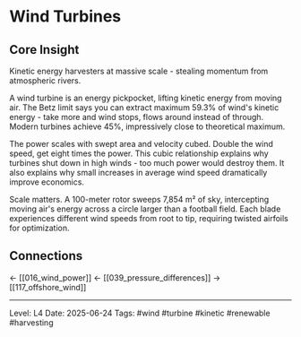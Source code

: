 # Wind Turbines

## Core Insight
Kinetic energy harvesters at massive scale - stealing momentum from atmospheric rivers.

A wind turbine is an energy pickpocket, lifting kinetic energy from moving air. The Betz limit says you can extract maximum 59.3% of wind's kinetic energy - take more and wind stops, flows around instead of through. Modern turbines achieve 45%, impressively close to theoretical maximum.

The power scales with swept area and velocity cubed. Double the wind speed, get eight times the power. This cubic relationship explains why turbines shut down in high winds - too much power would destroy them. It also explains why small increases in average wind speed dramatically improve economics.

Scale matters. A 100-meter rotor sweeps 7,854 m² of sky, intercepting moving air's energy across a circle larger than a football field. Each blade experiences different wind speeds from root to tip, requiring twisted airfoils for optimization.

## Connections
← [[016_wind_power]]
← [[039_pressure_differences]]
→ [[117_offshore_wind]]

---
Level: L4
Date: 2025-06-24
Tags: #wind #turbine #kinetic #renewable #harvesting